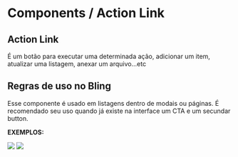 # Components / Action Link
## Action Link

É um botão para executar uma determinada ação, adicionar um item, atualizar uma listagem, anexar
um arquivo...etc

[](_media/live-examples/actionLink.html ':include :type=iframe width=100% height=72px')
## Regras de uso no Bling

Esse componente é usado em listagens dentro de modais ou páginas. É recomendado seu uso
quando já existe na interface um CTA e um secundar button.

**EXEMPLOS:**

![](../_media/images/iconEnviarArquivo.png)
![](../_media/images/iconBarraDescricao.png)